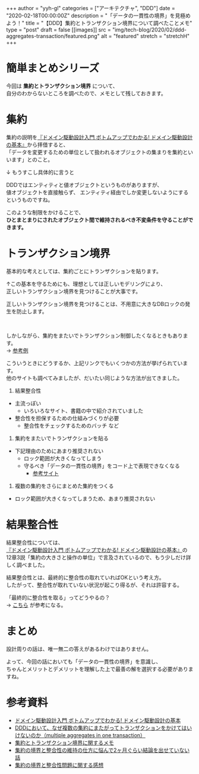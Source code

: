 +++
author = "yyh-gl"
categories = ["アーキテクチャ", "DDD"]
date = "2020-02-18T00:00:00Z"
description = "「データの一貫性の境界」を見極めよう！"
title = "【DDD】集約とトランザクション境界について調べたことメモ"
type = "post"
draft = false
[[images]]
  src = "img/tech-blog/2020/02/ddd-aggregates-transaction/featured.png"
  alt = "featured"
  stretch = "stretchH"
+++


# 簡単まとめシリーズ

今回は <b>集約とトランザクション境界</b> について、<br>
自分のわからないところを調べたので、メモとして残しておきます。

# 集約
集約の説明を[『ドメイン駆動設計入門 ボトムアップでわかる! ドメイン駆動設計の基本』](https://www.amazon.co.jp/gp/product/479815072X)から拝借すると、<br>
「データを変更するための単位として扱われるオブジェクトの集まりを集約といいます」とのこと。

↓ もうすこし具体的に言うと

DDDではエンティティと値オブジェクトというものがありますが、<br>
値オブジェクトを直接触らず、
エンティティ経由でしか変更しないようにするというものですね。

このような制限をかけることで、<br>
<b>ひとまとまりにされたオブジェクト間で維持されるべき不変条件を守ることができます。</b>

# トランザクション境界
基本的な考えとしては、集約ごとにトランザクションを貼ります。<br>

↑この基本を守るためにも、理想としては正しいモデリングにより、<br>
正しいトランザクション境界を見つけることが大事です。

正しいトランザクション境界を見つけることは、不用意に大きなDBロックの発生を防止します。

<br>

しかしながら、集約をまたいでトランザクション制御したくなるときもあります。<br>
→ [参考例](https://kbigwheel.hateblo.jp/entry/2018/12/03/aggregate-and-consistency)

こういうときにどうするか、上記リンクでもいくつかの方法が挙げられています。<br>
他のサイトも調べてみましたが、だいたい同じような方法が出てきました。

1. 結果整合性
  - 主流っぽい
     - いろいろなサイト、書籍の中で紹介されていました
  - 整合性を担保するための仕組みづくりが必要
     - 整合性をチェックするためのバッチ など
1. 集約をまたいでトランザクションを貼る
  - 下記理由のためにあまり推奨されない
     - ロック範囲が大きくなってしまう
     - 守るべき「データの一貫性の境界」をコード上で表現できなくなる
         - [参考サイト](https://www.pospome.work/entry/20161023/1477206615)
1. 複数の集約をさらにまとめた集約をつくる
  - ロック範囲が大きくなってしまうため、あまり推奨されない

# 結果整合性
結果整合性については、<br>
[『ドメイン駆動設計入門 ボトムアップでわかる! ドメイン駆動設計の基本』](https://www.amazon.co.jp/gp/product/479815072X)の <br>
12章3説「集約の大きさと操作の単位」で言及されているので、もう少しだけ詳しく調べました。

結果整合性とは、最終的に整合性の取れていればOKという考え方。<br>
したがって、整合性が取れていない状況が起こり得るが、それは許容する。

「最終的に整合性を取る」ってどうやるの？<br>
→ [こちら](https://qiita.com/j5ik2o/items/ae8a4d3cdaa24afe7599#%E8%A7%A3%E6%B1%BA%E7%AD%962-%E4%B8%80%E6%99%82%E7%9A%84%E3%81%AA%E6%95%B4%E5%90%88%E6%80%A7%E3%81%AE%E7%A0%B4%E7%B6%BB%E3%82%92%E5%8F%97%E3%81%91%E5%85%A5%E3%82%8C%E7%B5%90%E6%9E%9C%E6%95%B4%E5%90%88%E6%80%A7%E3%82%92%E4%BD%BF%E3%81%86%E3%81%AB%E3%81%A4%E3%81%84%E3%81%A6)
が参考になる。

# まとめ
設計周りの話は、唯一無二の答えがあるわけではありません。

よって、今回の話においても「データの一貫性の境界」を意識し、<br>
ちゃんとメリットとデメリットを理解した上で最善の解を選択する必要がありますね。<br>

# 参考資料
- [ドメイン駆動設計入門 ボトムアップでわかる! ドメイン駆動設計の基本](https://www.amazon.co.jp/gp/product/479815072X)
- [DDDにおいて、なぜ複数の集約にまたがってトランザクションをかけてはいけないのか（multiple aggregates in one transaction）](https://www.pospome.work/entry/20161023/1477206615)
- [集約とトランザクション境界に関するメモ](https://dnskimox.hateblo.jp/entry/2018/12/22/154038)
- [集約の境界と整合性の維持の仕方に悩んで2ヶ月ぐらい結論を出せていない話](https://kbigwheel.hateblo.jp/entry/2018/12/03/aggregate-and-consistency)
- [集約の境界と整合性問題に関する感想](https://qiita.com/j5ik2o/items/ae8a4d3cdaa24afe7599)
